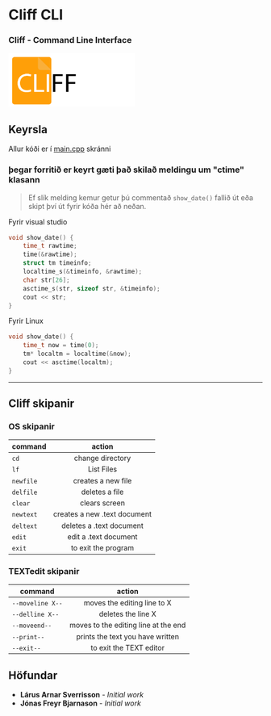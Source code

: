 # Cliff CLI
### Cliff - Command Line Interface
<img src="Images/Cliff_logo.png" width="250">


## Keyrsla

Allur kóði er í  [main.cpp](https://github.com/jonasfreyr/Lokaverkefni_C-/blob/master/main.cpp) skránni

### þegar forritið er keyrt gæti það skilað meldingu um "ctime" klasann

> Ef slík melding kemur getur þú commentað `show_date()` fallið út eða skipt því út fyrir kóða hér að neðan.

Fyrir visual studio
```cpp
void show_date() {
	time_t rawtime;
	time(&rawtime);
	struct tm timeinfo;
	localtime_s(&timeinfo, &rawtime);
	char str[26];
	asctime_s(str, sizeof str, &timeinfo);
	cout << str;
}
```
Fyrir Linux
```cpp
void show_date() {
	time_t now = time(0);
	tm* localtm = localtime(&now);
	cout << asctime(localtm);
}
```
___

## Cliff skipanir

### OS skipanir

| command        | action        
| ------------- |:-------------:|
| ```cd```      	| change directory 	|
| ```lf```		| List Files      	|
| ```newfile``` 	| creates a new file    |
| ```delfile```      	| deletes a file	|
| ```clear```      	| clears screen      	|
| ```newtext``` 	| creates a new .text document    |
| ```deltext```      	| deletes a .text document 	|
| ```edit```      	| edit a .text document      	|
| ```exit```		| to exit the program   |

### TEXTedit skipanir
| command        | action        
| ------------- |:-------------:|
| ```--moveline X--```| moves the editing line to X    |
| ```--delline X--``` | deletes the line X    |
| ```--moveend--```   | moves to the editing line at the end	|
| ```--print--```     | prints the text you have written     	|
| ```--exit--```      | to exit the TEXT editor    |
## Höfundar

* **Lárus Arnar Sverrisson** - *Initial work*
* **Jónas Freyr Bjarnason** - *Initial work*
